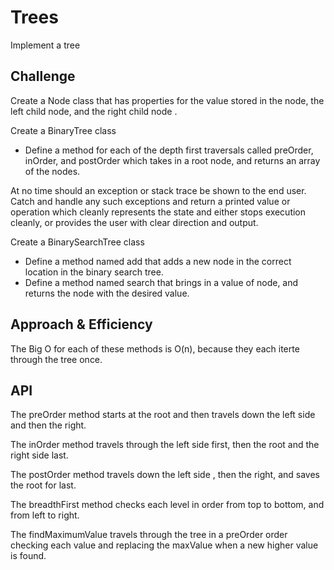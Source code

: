 

# Trees

Implement a tree

## Challenge

Create a Node class that has properties for the value stored in the node, the left child node, and the right child node .

Create a BinaryTree class

* Define a method for each of the depth first traversals called preOrder, inOrder, and postOrder which takes in a root node, and returns an array of the nodes.

At no time should an exception or stack trace be shown to the end user. Catch and handle any such exceptions and return a printed value or operation which cleanly represents the state and either stops execution cleanly, or provides the user with clear direction and output.

Create a BinarySearchTree class

* Define a method named add that adds a new node in the correct location in the binary search tree.
* Define a method named search that brings in a value of node, and returns the node with the desired value.

## Approach & Efficiency

The Big O for each of these methods is O(n), because they each iterte through the tree once.

## API

The preOrder method starts at the root and then travels down the left side and then the right.

The inOrder method travels through the left side first, then the root and the right side last.

The postOrder method travels down the left side , then the right, and saves the root for last.

The breadthFirst method checks each level in order from top to bottom, and from left to right.

The findMaximumValue travels through the tree in a preOrder order checking each value and replacing the maxValue when a new higher value is found.
